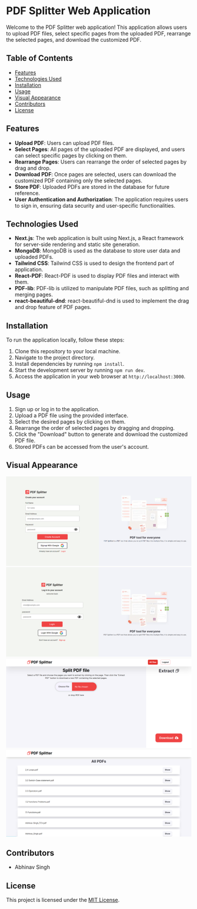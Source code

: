 # PDF Splitter Web Application 

Welcome to the PDF Splitter web application! This application allows users to upload PDF files, select specific pages from the uploaded PDF, rearrange the selected pages, and download the customized PDF.

## Table of Contents

- [Features](#features)
- [Technologies Used](#technologies-used)
- [Installation](#installation)
- [Usage](#usage)
- [Visual Appearance](#visual-appearance)
- [Contributors](#contributors)
- [License](#license)

## Features

- **Upload PDF**: Users can upload PDF files.
- **Select Pages**: All pages of the uploaded PDF are displayed, and users can select specific pages by clicking on them.
- **Rearrange Pages**: Users can rearrange the order of selected pages by drag and drop.
- **Download PDF**: Once pages are selected, users can download the customized PDF containing only the selected pages.
- **Store PDF**: Uploaded PDFs are stored in the database for future reference.
- **User Authentication and Authorization**: The application requires users to sign in, ensuring data security and user-specific functionalities.
  
## Technologies Used

- **Next.js**: The web application is built using Next.js, a React framework for server-side rendering and static site generation.
- **MongoDB**: MongoDB is used as the database to store user data and uploaded PDFs.
- **Tailwind CSS**: Tailwind CSS is used to design the frontend part of application.
- **React-PDF**: React-PDF is used to display PDF files and interact with them.
- **PDF-lib**: PDF-lib is utilized to manipulate PDF files, such as splitting and merging pages.
- **react-beautiful-dnd**: react-beautiful-dnd is used to implement the drag and drop feature of PDF pages.

## Installation

To run the application locally, follow these steps:

1. Clone this repository to your local machine.
2. Navigate to the project directory.
3. Install dependencies by running `npm install`.
4. Start the development server by running `npm run dev`.
5. Access the application in your web browser at `http://localhost:3000`.

## Usage

1. Sign up or log in to the application.
2. Upload a PDF file using the provided interface.
3. Select the desired pages by clicking on them.
4. Rearrange the order of selected pages by dragging and dropping.
5. Click the "Download" button to generate and download the customized PDF file.
6. Stored PDFs can be accessed from the user's account.

## Visual Appearance

![alt text](/public/image-2.png)
![alt text](/public/image-1.png)
![alt text](/public/image.png)
![alt text](/public/image-3.png)

## Contributors

- Abhinav Singh

## License

This project is licensed under the [MIT License](LICENSE).

